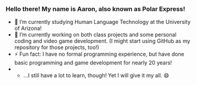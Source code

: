 ### Hello there!  My name is Aaron, also known as Polar Express!

- 🌱 I’m currently studying Human Language Technology at the University of Arizona!
- 🔭 I’m currently working on both class projects and some personal coding and video game development.  (I might start using GitHub as my repository for those projects, too!)
- ⚡ Fun fact: I have no formal programming experience, but have done basic programming and game development for nearly 20 years!
- - ...I still have a lot to learn, though!  Yet I will give it my all. 😄

<!--
**IAmPolarExpress/IAmPolarExpress** is a ✨ _special_ ✨ repository because its `README.md` (this file) appears on your GitHub profile.

Here are some ideas to get you started:

- 🔭 I’m currently working on ...
- 🌱 I’m currently learning ...
- 👯 I’m looking to collaborate on ...
- 🤔 I’m looking for help with ...
- 💬 Ask me about ...
- 📫 How to reach me: ...
- 😄 Pronouns: ...
- ⚡ Fun fact: ...
-->
